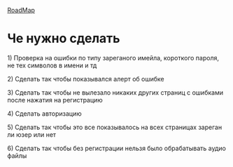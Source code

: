 <a href='https://github.com/sdvnchk/NetNexus/wiki/RoadMap'> RoadMap </a>

<h1>Че нужно сделать</h1>
<p>1) Проверка на ошибки по типу зареганого имейла, короткого пароля, не тех символов в имени и тд</p>
<p>2) Сделать так чтобы показывался алерт об ошибке</p>
<p>3) Сделать так чтобы не вылезало никаких других страниц с ошибками после нажатия на регистрацию</p>
<p>4) Сделать авторизацию</p>
<p>5) Сделать так чтобы это все показывалось на всех страницах зареган ли юзер или нет</p>
<p>6) Сделать так чтобы без регистрации нельзя было обрабатывать аудио файлы</p>